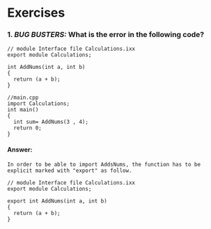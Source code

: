 # Exercises

### 1. *BUG BUSTERS:* What is the error in the following code?

```
// module Interface file Calculations.ixx
export module Calculations;

int AddNums(int a, int b)
{
  return (a + b);
}
```

```
//main.cpp
import Calculations;
int main()
{
  int sum= AddNums(3 , 4);
  return 0;
}

```

#### Answer:
```
In order to be able to import AddsNums, the function has to be explicit marked with "export" as follow.
```
```
// module Interface file Calculations.ixx
export module Calculations;

export int AddNums(int a, int b)
{
  return (a + b);
}
```
